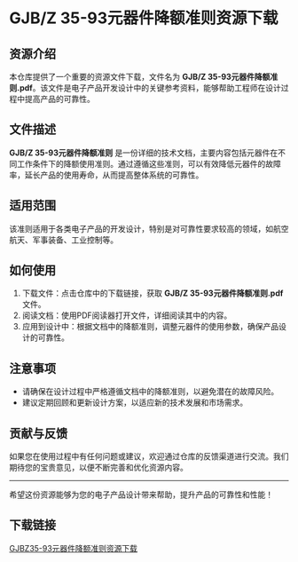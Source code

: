 # GJB/Z 35-93元器件降额准则资源下载

## 资源介绍

本仓库提供了一个重要的资源文件下载，文件名为 **GJB/Z 35-93元器件降额准则.pdf**。该文件是电子产品开发设计中的关键参考资料，能够帮助工程师在设计过程中提高产品的可靠性。

## 文件描述

**GJB/Z 35-93元器件降额准则** 是一份详细的技术文档，主要内容包括元器件在不同工作条件下的降额使用准则。通过遵循这些准则，可以有效降低元器件的故障率，延长产品的使用寿命，从而提高整体系统的可靠性。

## 适用范围

该准则适用于各类电子产品的开发设计，特别是对可靠性要求较高的领域，如航空航天、军事装备、工业控制等。

## 如何使用

1. 下载文件：点击仓库中的下载链接，获取 **GJB/Z 35-93元器件降额准则.pdf** 文件。
2. 阅读文档：使用PDF阅读器打开文件，详细阅读其中的内容。
3. 应用到设计中：根据文档中的降额准则，调整元器件的使用参数，确保产品设计的可靠性。

## 注意事项

- 请确保在设计过程中严格遵循文档中的降额准则，以避免潜在的故障风险。
- 建议定期回顾和更新设计方案，以适应新的技术发展和市场需求。

## 贡献与反馈

如果您在使用过程中有任何问题或建议，欢迎通过仓库的反馈渠道进行交流。我们期待您的宝贵意见，以便不断完善和优化资源内容。

---

希望这份资源能够为您的电子产品设计带来帮助，提升产品的可靠性和性能！

## 下载链接

[GJBZ35-93元器件降额准则资源下载](https://pan.quark.cn/s/4c6387a5d42e)